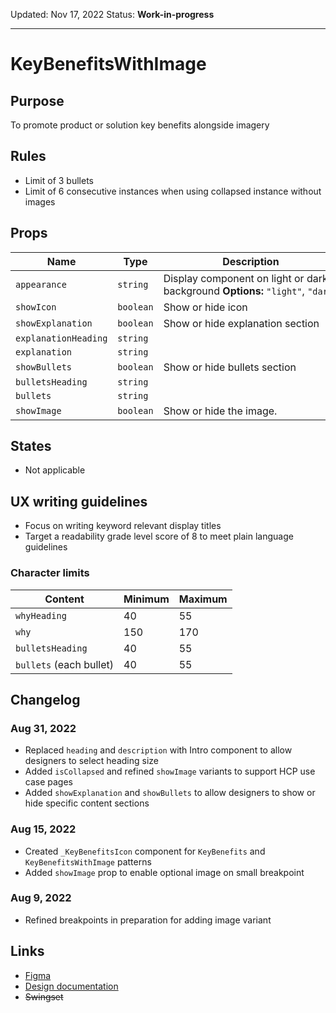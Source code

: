 Updated: Nov 17, 2022
Status: **Work-in-progress**

---

# KeyBenefitsWithImage

## Purpose

To promote product or solution key benefits alongside imagery

## Rules

- Limit of 3 bullets
- Limit of 6 consecutive instances when using collapsed instance without images

## Props

| Name                 | Type      | Description                                                                    |
| -------------------- | --------- | ------------------------------------------------------------------------------ |
| `appearance`         | `string`  | Display component on light or dark background **Options:** `"light"`, `"dark"` |
| `showIcon`           | `boolean` | Show or hide icon                                                              |
| `showExplanation`    | `boolean` | Show or hide explanation section                                               |
| `explanationHeading` | `string`  |                                                                                |
| `explanation`        | `string`  |                                                                                |
| `showBullets`        | `boolean` | Show or hide bullets section                                                   |
| `bulletsHeading`     | `string`  |                                                                                |
| `bullets`            | `string`  |                                                                                |
| `showImage`          | `boolean` | Show or hide the image.                                                        |

## States

- Not applicable

## UX writing guidelines

- Focus on writing keyword relevant display titles
- Target a readability grade level score of 8 to meet plain language guidelines

### Character limits

| Content                 | Minimum | Maximum |
| ----------------------- | ------- | ------- |
| `whyHeading`            | 40      | 55      |
| `why`                   | 150     | 170     |
| `bulletsHeading`        | 40      | 55      |
| `bullets` (each bullet) | 40      | 55      |

## Changelog

### Aug 31, 2022

- Replaced `heading` and `description` with Intro component to allow designers to select heading size
- Added `isCollapsed` and refined `showImage` variants to support HCP use case pages
- Added `showExplanation` and `showBullets` to allow designers to show or hide specific content sections

### Aug 15, 2022

- Created `_KeyBenefitsIcon` component for `KeyBenefits` and `KeyBenefitsWithImage` patterns
- Added `showImage` prop to enable optional image on small breakpoint

### Aug 9, 2022

- Refined breakpoints in preparation for adding image variant

## Links

- [Figma](https://www.figma.com/file/VvpEQaWhKQExx9QTWRyayd/branch/gLfWIxUdC56xS1M8z70kbE/Patterns?node-id=1631%3A13269)
- [Design documentation](https://hashicorp-wpl-documentation.vercel.app/patterns/key-benefits-with-image)
- ~~Swingset~~
